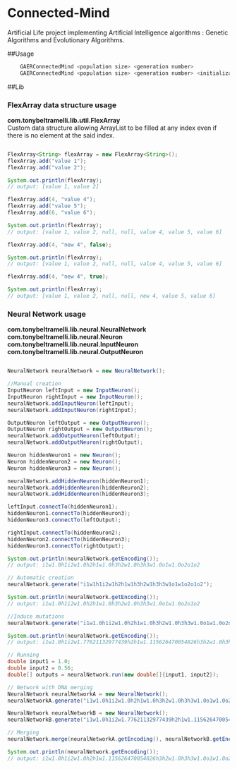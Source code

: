 Connected-Mind
==============

Artificial Life project implementing Artificial Intelligence algorithms : Genetic Algorithms and Evolutionary Algorithms.

##Usage

```bash
    GAERConnectedMind <population size> <generation number>
    GAERConnectedMind <population size> <generation number> <initialization
```

##Lib

### FlexArray data structure usage
**com.tonybeltramelli.lib.util.FlexArray**  
Custom data structure allowing ArrayList to be filled at any index even if there is no element at the said index.

```java

FlexArray<String> flexArray = new FlexArray<String>();
flexArray.add("value 1");
flexArray.add("value 2");

System.out.println(flexArray);
// output: [value 1, value 2]

flexArray.add(4, "value 4");
flexArray.add("value 5");
flexArray.add(6, "value 6");

System.out.println(flexArray);
// output: [value 1, value 2, null, null, value 4, value 5, value 6]

flexArray.add(4, "new 4", false);

System.out.println(flexArray);
// output: [value 1, value 2, null, null, value 4, value 5, value 6]

flexArray.add(4, "new 4", true);

System.out.println(flexArray);
// output: [value 1, value 2, null, null, new 4, value 5, value 6]

```

### Neural Network usage
**com.tonybeltramelli.lib.neural.NeuralNetwork**  
**com.tonybeltramelli.lib.neural.Neuron**  
**com.tonybeltramelli.lib.neural.InputNeuron**  
**com.tonybeltramelli.lib.neural.OutputNeuron**  

```java

NeuralNetwork neuralNetwork = new NeuralNetwork();

//Manual creation
InputNeuron leftInput = new InputNeuron();
InputNeuron rightInput = new InputNeuron();
neuralNetwork.addInputNeuron(leftInput);
neuralNetwork.addInputNeuron(rightInput);

OutputNeuron leftOutput = new OutputNeuron();
OutputNeuron rightOutput = new OutputNeuron();
neuralNetwork.addOutputNeuron(leftOutput);
neuralNetwork.addOutputNeuron(rightOutput);

Neuron hiddenNeuron1 = new Neuron();
Neuron hiddenNeuron2 = new Neuron();
Neuron hiddenNeuron3 = new Neuron();

neuralNetwork.addHiddenNeuron(hiddenNeuron1);
neuralNetwork.addHiddenNeuron(hiddenNeuron2);
neuralNetwork.addHiddenNeuron(hiddenNeuron3);

leftInput.connectTo(hiddenNeuron1);
hiddenNeuron1.connectTo(hiddenNeuron3);
hiddenNeuron3.connectTo(leftOutput);

rightInput.connectTo(hiddenNeuron2);
hiddenNeuron2.connectTo(hiddenNeuron3);
hiddenNeuron3.connectTo(rightOutput);

System.out.println(neuralNetwork.getEncoding());
// output: i1w1.0h1i2w1.0h2h1w1.0h3h2w1.0h3h3w1.0o1w1.0o2o1o2

// Automatic creation
neuralNetwork.generate("i1w1h1i2w1h2h1w1h3h2w1h3h3w1o1w1o2o1o2");

System.out.println(neuralNetwork.getEncoding());
// output: i1w1.0h1i2w1.0h2h1w1.0h3h2w1.0h3h3w1.0o1w1.0o2o1o2

//Induce mutations
neuralNetwork.generate("i1w1.0h1i2w1.0h2h1w1.0h3h2w1.0h3h3w1.0o1w1.0o2o1o2", true);

System.out.println(neuralNetwork.getEncoding());
// output: i1w1.0h1i2w1.77621132977439h2h1w1.115626470054826h3h2w1.0h3h3w1.0o1w1.0o2o1o2

// Running
double input1 = 1.0;
double input2 = 0.56;
double[] outputs = neuralNetwork.run(new double[]{input1, input2});

// Network with DNA merging
NeuralNetwork neuralNetworkA = new NeuralNetwork();
neuralNetworkA.generate("i1w1.0h1i2w1.0h2h1w1.0h3h2w1.0h3h3w1.0o1w1.0o2o1o2");

NeuralNetwork neuralNetworkB = new NeuralNetwork();
neuralNetworkB.generate("i1w1.0h1i2w1.77621132977439h2h1w1.115626470054826h3h2w1.0h3h3w1.0o1w1.0o2o1o2");

// Merging
neuralNetwork.merge(neuralNetworkA.getEncoding(), neuralNetworkB.getEncoding());

System.out.println(neuralNetwork.getEncoding());
// output: i1w1.0h1i2w1.0h2h1w1.115626470054826h3h2w1.0h3h3w1.0o1w1.0o2o1o2

```